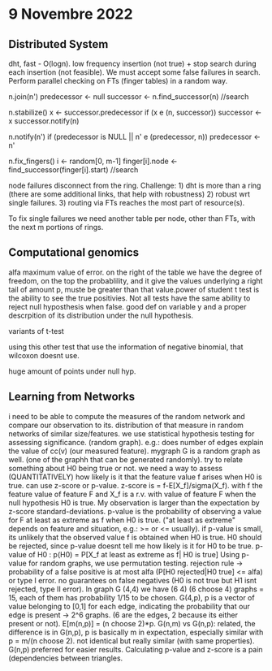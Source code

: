 # 9 Novembre 2022

## Distributed System

dht, fast - O(logn). low frequency insertion (not true) + stop search during each insertion (not feasible). We must accept some false failures in search. Perform parallel checking on FTs (finger tables) in a random way. 

n.join(n')
  predecessor <- null
  successor <- n.find_successor(n)      //search

n.stabilize()
  x <- successor.predecessor
  if (x e (n, successor))
    successor <- x
  successor.notify(n)

n.notify(n')
  if (predecessor is NULL || n' e (predecessor, n))
    predecessor <- n'

n.fix_fingers()
  i <- random[0, m-1]
  finger[i].node <- find_successor(finger[i].start)     //search

node failures disconnect from the ring. 
Challenge: 1) dht is more than a ring (there are some additional links, that help with robustness) 2) robust wrt single failures.
  3) routing via FTs reaches the most part of resource(s).  

To fix single failures we need another table per node, other than FTs, with the next m portions of rings.

## Computational genomics

alfa maximum value of error. on the right of the table we have the degree of freedom, on the top the probablility, and it give the values underlying a right tail of amount p, muste be greater than that value.power of student t test is the ability to see the true positivies.
Not all tests have the same ability to reject null hyposthesis when false.
good def on variable y and a proper descrpition of its distribution under the null hypothesis.

variants of t-test

using this other test that use the information of negative binomial, that wilcoxon doesnt use.

huge amount of points under null hyp.

## Learning from Networks

i need to be able to compute the measures of the random network and compare our observation to its. distribution of that measure in random networks of similar size/features. we use statistical hypothesis testing for assessing significance. (random graph). e.g.: does number of edges explain the value of cc(v) (our measured feature).
mygraph G is a random graph as well. (one of the graphh that can be generated randomly).
try to relate something about H0 being true or not. we need a way to assess (QUANTITATIVELY) how likely is it that the feature value f arises when H0 is true. can use z-score or p-value.
z-score is = f-E[X_f]/sigma(X_f). with f the feature value of feature F and X_f is a r.v. with value of feature F when the null hypothesis H0 is
  true. My observation is larger than the expectation by z-score standard-deviations.
p-value is the probability of observing a value for F at least as extreme as f when H0 is true. ("at least as extreme" depends on feature and
  situation, e.g.: >= or <= usually). if p-value is small, its unlikely that the observed value f is obtained when H0 is true. H0 should be 
  rejected, since p-value doesnt tell me how likely is it for H0 to be true.
  p-value of H0 : p(H0) = P[X_f at least as extreme as f| H0 is true]
Using p-value for random graphs, we use permutation testing.
rejection rule -> probability of a false positive is at most alfa (P[H0 rejected|H0 true] <= alfa) or type I error. no guarantees on false negatives 
  (H0 is not true but H1 isnt rejected, type II error).
In graph G (4,4) we have (6 4) (6 choose 4) graphs = 15, each of them has probability 1/15 to be chosen. G(4,p), p is a vector of value belonging to 
  [0,1] for each edge, indicating the probability that our edge is present -> 2^6 graphs. (6 are the edges, 2 because its either present or not).
  E[m(n,p)] = (n choose 2)*p. G(n,m) vs G(n,p): related, the difference is in G(n,p), p is basically m in expectation, especially similar with p = m/(n choose 2). not identical but really similar (with same properties). G(n,p) preferred for easier results. Calculating p-value and z-score is a pain (dependencies between triangles.
